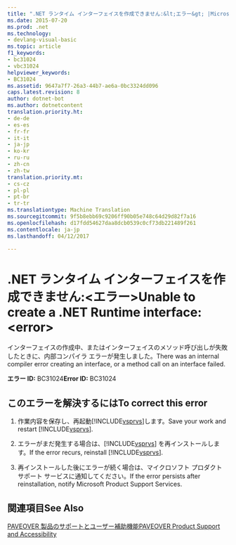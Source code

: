 ```yaml
---
title: ".NET ランタイム インターフェイスを作成できません:&lt;エラー&gt; |Microsoft ドキュメント"
ms.date: 2015-07-20
ms.prod: .net
ms.technology:
- devlang-visual-basic
ms.topic: article
f1_keywords:
- bc31024
- vbc31024
helpviewer_keywords:
- BC31024
ms.assetid: 9647a7f7-26a3-44b7-ae6a-0bc3324dd096
caps.latest.revision: 8
author: dotnet-bot
ms.author: dotnetcontent
translation.priority.ht:
- de-de
- es-es
- fr-fr
- it-it
- ja-jp
- ko-kr
- ru-ru
- zh-cn
- zh-tw
translation.priority.mt:
- cs-cz
- pl-pl
- pt-br
- tr-tr
ms.translationtype: Machine Translation
ms.sourcegitcommit: 9f5b8ebb69c9206ff90b05e748c64d29d82f7a16
ms.openlocfilehash: d17fdd54627daa8dcb0539c0cf73db221489f261
ms.contentlocale: ja-jp
ms.lasthandoff: 04/12/2017

---
```

# <a name="unable-to-create-a-net-runtime-interface-lterrorgt"></a><span data-ttu-id="7be15-102">.NET ランタイム インターフェイスを作成できません:&lt;エラー&gt;</span><span class="sxs-lookup"><span data-stu-id="7be15-102">Unable to create a .NET Runtime interface: &lt;error&gt;</span></span>
<span data-ttu-id="7be15-103">インターフェイスの作成中、またはインターフェイスのメソッド呼び出しが失敗したときに、内部コンパイラ エラーが発生しました。</span><span class="sxs-lookup"><span data-stu-id="7be15-103">There was an internal compiler error creating an interface, or a method call on an interface failed.</span></span>  
  
 <span data-ttu-id="7be15-104">**エラー ID:** BC31024</span><span class="sxs-lookup"><span data-stu-id="7be15-104">**Error ID:** BC31024</span></span>  
  
## <a name="to-correct-this-error"></a><span data-ttu-id="7be15-105">このエラーを解決するには</span><span class="sxs-lookup"><span data-stu-id="7be15-105">To correct this error</span></span>  
  
1.  <span data-ttu-id="7be15-106">作業内容を保存し、再起動[!INCLUDE[vsprvs](../../csharp/includes/vsprvs_md.md)]します。</span><span class="sxs-lookup"><span data-stu-id="7be15-106">Save your work and restart [!INCLUDE[vsprvs](../../csharp/includes/vsprvs_md.md)].</span></span>  
  
2.  <span data-ttu-id="7be15-107">エラーがまだ発生する場合は、[!INCLUDE[vsprvs](../../csharp/includes/vsprvs_md.md)] を再インストールします。</span><span class="sxs-lookup"><span data-stu-id="7be15-107">If the error recurs, reinstall [!INCLUDE[vsprvs](../../csharp/includes/vsprvs_md.md)].</span></span>  
  
3.  <span data-ttu-id="7be15-108">再インストールした後にエラーが続く場合は、マイクロソフト プロダクト サポート サービスに通知してください。</span><span class="sxs-lookup"><span data-stu-id="7be15-108">If the error persists after reinstallation, notify Microsoft Product Support Services.</span></span>  
  
## <a name="see-also"></a><span data-ttu-id="7be15-109">関連項目</span><span class="sxs-lookup"><span data-stu-id="7be15-109">See Also</span></span>  
 [<span data-ttu-id="7be15-110">PAVEOVER 製品のサポートとユーザー補助機能</span><span class="sxs-lookup"><span data-stu-id="7be15-110">PAVEOVER Product Support and Accessibility</span></span>](http://msdn.microsoft.com/en-us/14e1d293-7b6d-40a6-bf3e-a92f8ee6c88c)
